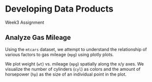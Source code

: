 # Developing Data Products
Week3 Assignment

## Analyze Gas Mileage

Using the `mtcars` dataset, we  attempt to understand the relationship
of various factors to gas mileage (`mpg`) using plotly plots.

We plot weight (`wt`) vs. mileage (`mpg`) spatially along the x/y axes. We 
visualize the number of cylinders (`cyl`) as colors and the amount of
horsepower (`hp`) as the size of an individual point in the plot.
